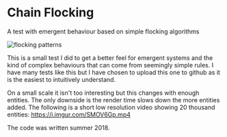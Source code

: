 # Chain Flocking
A test with emergent behaviour based on simple flocking algorithms

![flocking patterns](https://i.imgur.com/xAVBIjP.png)

This is a small test I did to get a better feel for emergent systems and the kind of complex behaviours that can come from seemingly simple rules. I have many tests like this but I have chosen to upload this one to github as it is the easiest to intuitively understand.

On a small scale it isn't too interesting but this changes with enough entities. The only downside is the render time slows down the more entities added. The following is a short low resolution video showing 20 thousand entities: https://i.imgur.com/SMOV6Gp.mp4

The code was written summer 2018.
